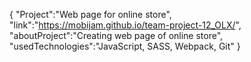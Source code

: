 {
  "Project":"Web page for online store",
  "link":"https://mobijam.github.io/team-project-12_OLX/",
  "aboutProject":"Creating web page of online store",
  "usedTechnologies":"JavaScript, SASS, Webpack, Git"
}
